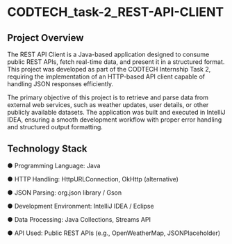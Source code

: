 # CODTECH_task-2_REST-API-CLIENT
## Project Overview
The REST API Client is a Java-based application designed to consume public REST APIs, fetch real-time data, and present it in a structured format. This project was developed as part of the CODTECH Internship Task 2, requiring the implementation of an HTTP-based API client capable of handling JSON responses efficiently.

The primary objective of this project is to retrieve and parse data from external web services, such as weather updates, user details, or other publicly available datasets. The application was built and executed in IntelliJ IDEA, ensuring a smooth development workflow with proper error handling and structured output formatting.

## Technology Stack
● Programming Language: Java

● HTTP Handling: HttpURLConnection, OkHttp (alternative)

● JSON Parsing: org.json library / Gson

● Development Environment: IntelliJ IDEA / Eclipse

● Data Processing: Java Collections, Streams API

● API Used: Public REST APIs (e.g., OpenWeatherMap, JSONPlaceholder)







